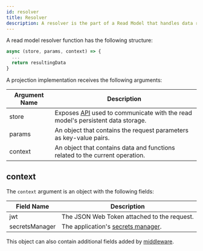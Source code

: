 ```yaml
---
id: resolver
title: Resolver
description: A resolver is the part of a Read Model that handles data requests.
---
```


A read model resolver function has the following structure:

```js
async (store, params, context) => {
  ...
  return resultingData
}
```

A projection implementation receives the following arguments:

| Argument Name | Description                                                                                           |
| ------------- | ----------------------------------------------------------------------------------------------------- |
| store         | Exposes [API](read-model-store.md) used to communicate with the read model's persistent data storage. |
| params        | An object that contains the request parameters as key-value pairs.                                    |
| context       | An object that contains data and functions related to the current operation.                          |

## context

The `context` argument is an object with the following fields:

| Field Name     | Description                                                                     |
| -------------- | ------------------------------------------------------------------------------- |
| jwt            | The JSON Web Token attached to the request.                                     |
| secretsManager | The application's [secrets manager](../advanced-techniques.md#storing-secrets). |

This object can also contain additional fields added by [middleware](middleware.md).
